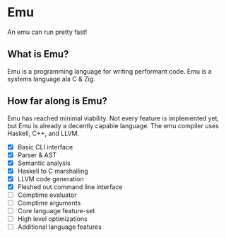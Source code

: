 # Emu
An emu can run pretty fast!
## What is Emu?
Emu is a programming language for writing performant code. Emu is a systems language ala C & Zig.
## How far along is Emu?
Emu has reached minimal viability. Not every feature is implemented yet, but Emu is already a decently capable language. The emu compiler uses Haskell, C++, and LLVM.

- [x] Basic CLI interface
- [x] Parser & AST
- [x] Semantic analysis
- [x] Haskell to C marshalling
- [x] LLVM code generation
- [x] Fleshed out command line interface
- [ ] Comptime evaluator
- [ ] Comptime arguments
- [ ] Core language feature-set
- [ ] High level optimizations
- [ ] Additional language features
